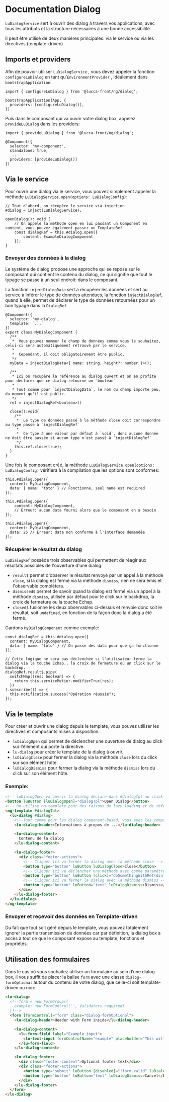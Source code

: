 # Documentation Dialog

`LuDialogService` sert à ouvrir des dialog à travers vos applications, avec tous les attributs et la structure nécessaires à une bonne accessibilité.

Il peut être utilisé de deux manières principales: via le service ou via les directives (template-driven)

## Imports et providers

Afin de pouvoir utiliser `LuDialogService` , vous devez appeler la fonction `configureLuDialog`  en tant qu’`EnvironmentProvider` , idéalement dans `bootstrapApplication`:

```tsx
import { configureLuDialog } from '@lucca-front/ng/dialog';

bootstrapApplication(App, {
  providers: [configureLuDialog()],
})
```

Puis dans le composant qui va ouvrir votre dialog box, appelez `provideLuDialog` dans les providers:

```tsx
import { provideLuDialog } from '@lucca-front/ng/dialog';

@Component({
  selector: 'my-component',
  standalone: true,
  ...
  providers: [provideLuDialog()]
})
```

## Via le service

Pour ouvrir une dialog via le service, vous pouvez simplement appeler la méthode `LuDialogService.open(options: LuDialogConfig)`:

```tsx
// Tout d'abord, on récupère le service via injection
#dialog = inject(LuDialogService);

openDialog(): void {
    // On appele la méthode open en lui passant un Component en content, vous pouvez également passer un TemplateRef
    const dialogRef = this.#dialog.open({
        content: ExampleDialogComponent
    });
}

```

### Envoyer des données à la dialog

Le système de dialog propose une approche qui se repose sur le composant qui contient le contenu du dialog, ce qui signifie que tout le typage se passe à un seul endroit: dans le composant.

La fonction `injectDialogData` sert à récupérer les données et sert au service à inférer le type de données attendues, la fonction `injectDialogRef`, quand à elle, permet de déclarer le type de données retournées pour un bon typage dans la `DialogRef`

```tsx
@Component({
  selector: 'my-dialog',
  template: `...`
})
export class MyDialogComponent {
  /**
   *  Vous pouvez nommer le champ de données comme vous le souhaitez, celui-ci sera automatiquement retrouvé par le service.
   *
   *  Cependant, il doit obligatoirement être public.
   */
  myData = injectDialogData<{ name: string, height?: number }>();

  /**
   * Ici on récupère la référence au dialog ouvert et on en profite pour déclarer que ce dialog retourne un `boolean`
   *
   * Tout comme pour `injectDialogData`, le nom du champ importe peu, du moment qu'il est public.
   */
  ref = injectDialogRef<boolean>()

  close():void{
    /**
     *  Le type de données passé à la méthode close doit correspondre au type passe à `injectDialogRef`
     *
     *  Ce type à une valeur par défaut à `void`, donc aucune donnée ne doit être passée si aucun type n'est passé à `injectDialogRef`
     */
    this.ref.close(true);
  }
}

```

Une fois le composant créé, la méthode `LuDialogService.open(options: LuDialogConfig)` vérifiera à la compilation que les options sont conformes:

```tsx
this.#dialog.open({
  content: MyDialogComponent,
  data: { name: 'toto' } // Fonctionne, seul name est required
});

this.#dialog.open({
    content: MyDialogComponent,
    // Erreur: aucun data fourni alors que le composant en a besoin
});

this.#dialog.open({
  content: MyDialogComponent,
  data: 25 // Erreur: data non conforme à l'interface demandée
});

```

### Récupérer le résultat du dialog

`LuDialogRef` possède trois observables qui permettent de réagir aux résultats possibles de l'ouverture d'une dialog:

- `result$` permet d'observer le résultat renvoyé par un appel à la méthode `close`, si la dialog est fermé via la méthode `dismiss`, rien ne sera émis et l'observable complètera.
- `dismissed$` permet de savoir quand la dialog est fermé via un appel à la méthode `dismiss`, utilisée par défaut pour le click sur le backdrop, la croix de fermeture ou la touche Echap.
- `closed$` fusionne les deux observables ci-dessus et renvoie donc soit le résultat, soit `undefined`, en fonction de la façon donc la dialog a été fermé.

Gardons `MyDialogComponent` comme exemple:

```tsx
const dialogRef = this.#dialog.open({
  content: MyDialogComponent,
  data: { name: 'toto' } // On passe des data pour que ça fonctionne
});

// Cette logique ne sera pas déclenchée si l'utilisateur ferme la dialog via la touche Echap., la croix de fermeture ou un click sur le backdrop.
dialogRef.result$.pipe(
  switchMap((res: boolean) => {
    return this.serviceMetier.modifierTruc(res);
  })
).subscribe(() => {
  this.notification.success("Opération réussie");
});

```

## Via le template

Pour créer et ouvrir une dialog depuis le template, vous pouvez utiliser les directives et composants mises à disposition:

- `luDialogOpen` qui permet de déclencher une ouverture de dialog au click sur l'élément qui porte la directive.
- `lu-dialog` pour créer le template de la dialog à ouvrir.
- `luDialogClose` pour fermer la dialog via la méthode `close` lors du click sur son élément hôte.
- `luDialogDismiss` pour fermer la dialog via la méthode `dismiss` lors du click sur son élément hôte.

### Exemple:

```html
<!-- luDialogOpen va ouvrir la dialog déclaré dans #dialogTpl au click sur le bouton. Il est possible de passer une config via l'input luDialogConfig -->
<button luButton [luDialogOpen]="dialogTpl">Open Dialog</button>
<!-- On utilise ng-template pour des raisons de lazy loading et de référence plus simple -->
<ng-template #dialogTpl>
  <lu-dialog #dialog>
    <!--Tout comme pour les dialog component-based, vous avez les composants de structure à disposition-->
    <lu-dialog-header>Informations à propos de ...</lu-dialog-header>

    <lu-dialog-content>
      Contenu de la dialog
    </lu-dialog-content>

    <lu-dialog-footer>
      <div class="footer-actions">
        <!-- Cliquer ici va fermer la dialog avec la méthode close -->
        <button type="button" luButton luDialogClose>Close</button>
        <!-- Cliquer ici va déclencher une méthode avec comme paramètre la référence de la dialog, de type LuDialogRef -->
        <button type="button" luButton (click)="doSomethingWithRef(dialog.dialogRef)">Do something with ref</button>
        <!-- Cliquer ici va fermer la dialog avec la méthode dismiss -->
        <button type="button" luButton="text" luDialogDismiss>Dismiss</button>
      </div>
    </lu-dialog-footer>
  </lu-dialog>
</ng-template>

```

### Envoyer et reçevoir des données en Template-driven

Du fait que tout soit géré depuis le template, vous pouvez totalement ignorer la partie transmission de données car par définition,
la dialog box a accès à tout ce que le composant expose au template, fonctions et propriétés.

## Utilisation des formulaires

Dans le cas où vous souhaitez utiliser un formulaire au sein d’une dialog box, il vous suffit de placer la balise `form` avec une classe `dialog-formOptional` autour du contenu de votre dialog, que celle-ci soit template-driven ou non:

```html
<lu-dialog>
  <!--form = new FormGroup({
    example: new FormControl('', Validators.required)
  })-->
  <form [formControl]="form" class="dialog-formOptional">
    <lu-dialog-header>Header with Form inside</lu-dialog-header>

    <lu-dialog-content>
      <lu-form-field label="Example input">
        <lu-text-input formControlName="example" placeholder="This will be focused if autoFocus is set to first-input"></lu-text-input>
      </lu-form-field>
    </lu-dialog-content>

    <lu-dialog-footer>
      <div class="footer-content">Optional footer text</div>
      <div class="footer-actions">
        <button type="submit" luButton [disabled]="!form.valid" luDialogClose>Submit</button>
        <button type="button" luButton="text" luDialogDismiss>Cancel</button>
      </div>
    </lu-dialog-footer>
  </form>
</lu-dialog>
```
